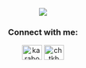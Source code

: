 <p align="center"> <a href="https://www.w3schools.com/cs/" target="_blank"> 
  <img src="https://user-images.githubusercontent.com/61988280/104352599-ed5f8100-5517-11eb-8590-2c9ca273f967.gif" /> </a> 



<h3 align="center">Connect with me:</h3>
<p align="center">
<a href="https://twitter.com/karabogacihat" target="blank"><img align="center" src="https://cdn.jsdelivr.net/npm/simple-icons@3.0.1/icons/twitter.svg" alt="karabogacihat" height="30" width="40" /></a>
<a href="https://linkedin.com/in/chtkb" target="blank"><img align="center" src="https://cdn.jsdelivr.net/npm/simple-icons@3.0.1/icons/linkedin.svg" alt="chtkb" height="30" width="40" /></a>
</p>
